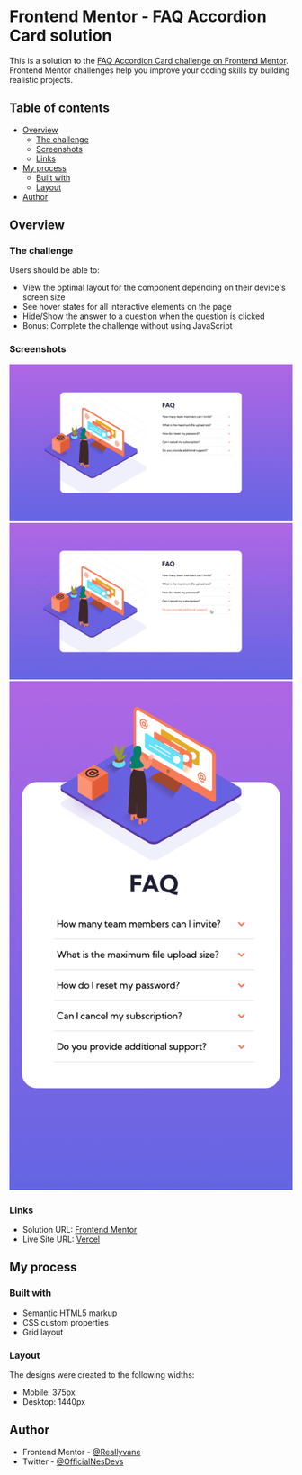 # Frontend Mentor - FAQ Accordion Card solution

This is a solution to the [FAQ Accordion Card challenge on Frontend Mentor](https://www.frontendmentor.io/challenges/faq-accordion-card-XlyjD0Oam). Frontend Mentor challenges help you improve your coding skills by building realistic projects.

## Table of contents

- [Overview](#overview)
  - [The challenge](#the-challenge)
  - [Screenshots](#screenshots)
  - [Links](#links)
- [My process](#my-process)
  - [Built with](#built-with)
  - [Layout](#layout)
- [Author](#author)

## Overview

### The challenge

Users should be able to:

- View the optimal layout for the component depending on their device's screen size
- See hover states for all interactive elements on the page
- Hide/Show the answer to a question when the question is clicked
- Bonus: Complete the challenge without using JavaScript

### Screenshots

![Desktop Design](./design/desktop-design.png)
![Active States](./design/active-states.png)
![Mobile Design](./design/mobile-design.png)

### Links

- Solution URL: [Frontend Mentor](https://www.frontendmentor.io/solutions/responsive-faq-accordion-card-using-grid-css-b0Hj_ebEwl)
- Live Site URL: [Vercel](https://faq-accordion-card-nesdevs.vercel.app)

## My process

### Built with

- Semantic HTML5 markup
- CSS custom properties
- Grid layout

### Layout

The designs were created to the following widths:

- Mobile: 375px
- Desktop: 1440px

## Author

- Frontend Mentor - [@Reallyvane](https://www.frontendmentor.io/profile/Reallyvane)
- Twitter - [@OfficialNesDevs](https://twitter.com/OfficialNesDevs)
